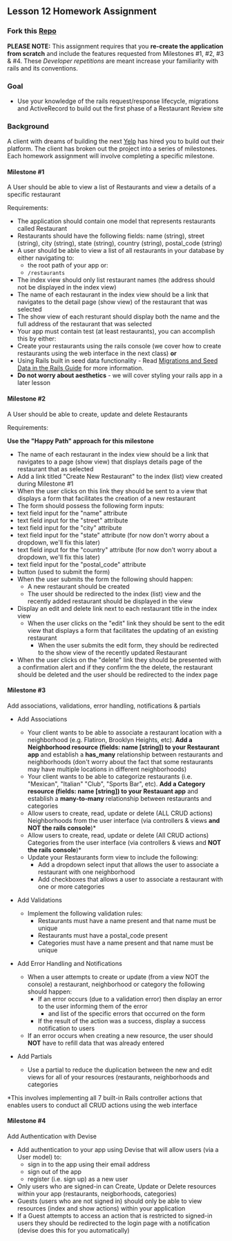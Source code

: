 ## Lesson 12 Homework Assignment

### Fork this [Repo](https://github.com/ROR101KG-0416/lesson-12-homework)

**PLEASE NOTE:** This assignment requires that you **re-create the application from scratch** and include the features requested from Milestones #1, #2, #3 & #4. These *Developer repetitions* are meant increase your familiarity with rails and its conventions.

### Goal

- Use your knowledge of the rails request/response lifecycle, migrations and ActiveRecord to build out the first phase of a Restaurant Review site

### Background

A client with dreams of building the next [Yelp](http://yelp.com/) has hired you to build out their platform. The client has broken out the project into a series of milestones. Each homework assignment will involve completing a specific milestone.

#### Milestone #1

A User should be able to view a list of Restaurants and view a details of a specific restaurant

Requirements:
- The application should contain one model that represents restaurants called Restaurant
- Restaurants should have the following fields: name (string), street (string), city (string), state (string), country (string), postal_code (string)
- A user should be able to view a list of all restaurants in your database by either navigating to:
  -  the root path of your app or:
  - `/restaurants`
- The index view should only list restaurant names (the address should not be displayed in the index view)
- The name of each restaurant in the index view should be a link that navigates to the detail page (show view) of the restaurant that was selected
- The show view of each resturant should display both the name and the full address of the restaurant that was selected
- Your app must contain test (at least restaurants), you can accomplish this by either:
 - Create your restaurants using the rails console (we cover how to create restaurants using the web interface in the next class)
 **or**
 -  Using Rails built in seed data functionality - Read [Migrations and Seed Data in the Rails Guide](http://edgeguides.rubyonrails.org/active_record_migrations.html#migrations-and-seed-data) for more information.
- **Do not worry about aesthetics** - we will cover styling your rails app in a later lesson

#### Milestone #2

A User should be able to create, update and delete Restaurants

Requirements:

**Use the "Happy Path" approach for this milestone**

- The name of each restaurant in the index view should be a link that navigates to a page (show view) that displays details page of the restaurant that as selected
- Add a link titled "Create New Restaurant" to the index (list) view created during Milestone #1
- When the user clicks on this link they should be sent to a view that displays a form that facilitates the creation of a new restaurant
- The form should possess the following form inputs:
 - text field input for the "name" attribute
 - text field input for the "street" attribute
 - text field input for the "city" attribute
 - text field input for the "state" attribute (for now don't worry about a dropdown, we'll fix this later)
 - text field input for the "country" attribute (for now don't worry about a dropdown, we'll fix this later)
 - text field input for the "postal_code" attribute
 - button (used to submit the form)
- When the user submits the form the following should happen:
  - A new restaurant should be created
  - The user should be redirected to the index (list) view and the recently added restaurant should be displayed in the view
- Display an edit and delete link next to each restaurant title in the index view
  - When the user clicks on the "edit" link they should be sent to the edit view that displays a form that facilitates the updating of an existing restaurant
    - When the user submits the edit form, they should be redirected to the show view of the recently updated Restaurant
 - When the user clicks on the "delete" link they should be presented with a confirmation alert and if they confirm the the delete, the restaurant should be deleted and the user should be redirected to the index page

#### Milestone #3

Add associations, validations, error handling, notifications & partials

- Add Associations
  - Your client wants to be able to associate a restaurant location with a neighborhood (e.g. Flatiron, Brooklyn Heights, etc). **Add a Neighborhood resource (fields: name [string]) to your Restaurant app** and establish a **has_many** relationship between restaurants and neighborhoods (don't worry about the fact that some restaurants may have multiple locations in different neighborhoods)
  - Your client wants to be able to categorize restaurants (i.e. "Mexican", "Italian" "Club", "Sports Bar", etc). **Add a Category resource (fields: name [string]) to your Restauant app** and establish a **many-to-many** relationship between restaurants and categories
  - Allow users to create, read, update or delete (ALL CRUD actions) Neighborhoods from the user interface (via controllers & views **and NOT the rails console**)*
  - Allow users to create, read, update or delete (All CRUD actions) Categories from the user interface (via controllers & views and **NOT the rails console**)*
  - Update your Restaurants form view to include the following:
    - Add a dropdown select input that allows the user to associate a restaurant with one neighborhood
    - Add checkboxes that allows a user to associate a restaurant with one or more categories


- Add Validations
  - Implement the following validation rules:
    - Restaurants must have a name present and that name must be unique
    - Restaurants must have a postal_code present
    - Categories must have a name present and that name must be unique


- Add Error Handling and Notifications
  - When a user attempts to create or update (from a view NOT the console) a restaurant, neighborhood or category the following should happen:
    - If an error occurs (due to a validation error) then display an error to the user informing them of the error
      - and list of the specific errors that occurred on the form
    - If the result of the action was a success, display a success notification to users
  - If an error occurs when creating a new resource, the user should **NOT** have to refill data that was already entered


- Add Partials
  - Use a partial to reduce the duplication between the new and edit views for all of your resources (restaurants, neighborhoods and categories

*This involves implementing all 7 built-in Rails controller actions that enables users to conduct all CRUD actions using the web interface

#### Milestone #4

Add Authentication with Devise

- Add authentication to your app using Devise that will allow users (via a User model) to:
  - sign in to the app using their email address
  - sign out of the app
  - register (i.e. sign up) as a new user
- Only users who are signed-in can Create, Update or Delete resources within your app (restaurants, neigborhoods, categories)
- Guests (users who are not signed in) should only be able to view resources (index and show actions) within your application
- If a Guest attempts to access an action that is restricted to signed-in users they should be redirected to the login page with a notification (devise does this for you automatically)

